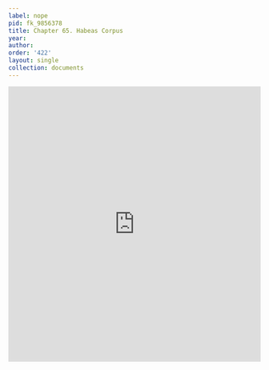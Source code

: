 ```yaml
---
label: nope
pid: fk_9856378
title: Chapter 65. Habeas Corpus
year:
author:
order: '422'
layout: single
collection: documents
---
```

<iframe src="https://northwestern.app.box.com/embed/s/09rl4fn72pkhcb9x4vn5nylmhgc966k0?sortColumn=date&view=list" width="100%" height="550" frameborder="0" allowfullscreen webkitallowfullscreen msallowfullscreen></iframe>
